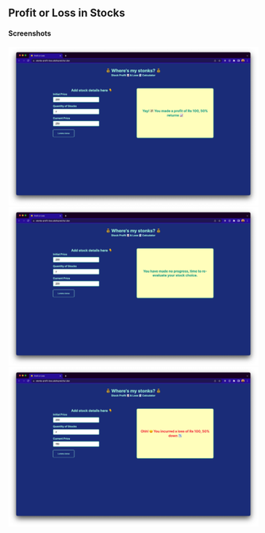## Profit or Loss in Stocks

#### Screenshots

![first-img](./assets/pl-1.jpg)
![second-img](./assets/pl-2.jpg)
![third-img](./assets/pl-3.jpg)
